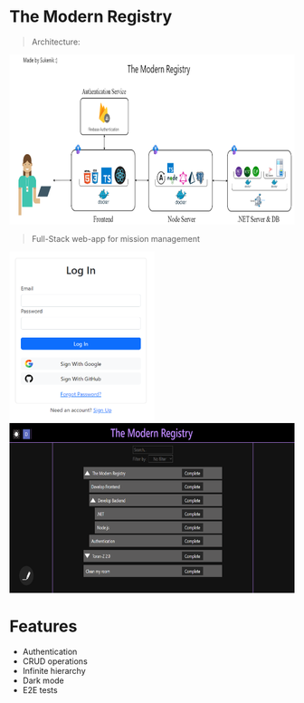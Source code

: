 # The Modern Registry

> Architecture: 
<img src="./snippets/The-Modern-Registry Architecture.png" height="300" />

> Full-Stack web-app for mission management

<img src="./snippets/The-Modern-Registry AuthScreen.png" height="300" /><img src="./snippets/The-Modern-Registry HomePage.png" height="300" />

# Features

- Authentication
- CRUD operations
- Infinite hierarchy
- Dark mode
- E2E tests
